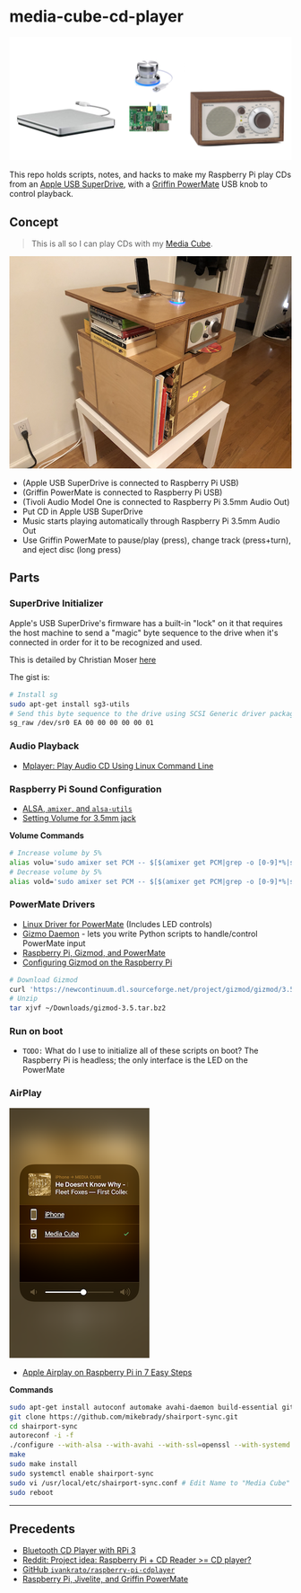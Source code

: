 # media-cube-cd-player

![images/devices.png](images/devices.png)

This repo holds scripts, notes, and hacks to make my Raspberry Pi play CDs from an [Apple USB SuperDrive](https://www.apple.com/shop/product/MD564LL/A/apple-usb-superdrive), with a [Griffin PowerMate](https://griffintechnology.com/powermate-usb-classic-aluminum) USB knob to control playback.

## Concept

> This is all so I can play CDs with my [Media Cube](https://andrewwestling.com/posts/media-cube).

![](images/media-cube-cd-player.png)

- (Apple USB SuperDrive is connected to Raspberry Pi USB)
- (Griffin PowerMate is connected to Raspberry Pi USB)
- (Tivoli Audio Model One is connected to Raspberry Pi 3.5mm Audio Out)
- Put CD in Apple USB SuperDrive
- Music starts playing automatically through Raspberry Pi 3.5mm Audio Out
- Use Griffin PowerMate to pause/play (press), change track (press+turn), and eject disc (long press)

## Parts

### SuperDrive Initializer

Apple's USB SuperDrive's firmware has a built-in "lock" on it that requires the host machine to send a "magic" byte sequence to the drive when it's connected in order for it to be recognized and used.

This is detailed by Christian Moser [here](https://christianmoser.me/use-apples-usb-superdrive-with-linux/)

The gist is:

```bash
# Install sg
sudo apt-get install sg3-utils
# Send this byte sequence to the drive using SCSI Generic driver packages
sg_raw /dev/sr0 EA 00 00 00 00 00 01
```

### Audio Playback

- [Mplayer: Play Audio CD Using Linux Command Line](https://www.cyberciti.biz/faq/linux-unix-mplayer-playing-audio-dvd-cd-using-bash-shell/)

### Raspberry Pi Sound Configuration

- [ALSA, `amixer`, and `alsa-utils`](http://blog.scphillips.com/posts/2013/01/sound-configuration-on-raspberry-pi-with-alsa/)
- [Setting Volume for 3.5mm jack](https://www.raspberrypi.org/forums/viewtopic.php?t=14966)

**Volume Commands**
```bash
# Increase volume by 5%
alias volu='sudo amixer set PCM -- $[$(amixer get PCM|grep -o [0-9]*%|sed 's/%//')+5]%'
# Decrease volume by 5%
alias vold='sudo amixer set PCM -- $[$(amixer get PCM|grep -o [0-9]*%|sed 's/%//')-5]%'
```

### PowerMate Drivers

- [Linux Driver for PowerMate](http://sowerbutts.com/powermate/) (Includes LED controls)
- [Gizmo Daemon](http://gizmod.sourceforge.net/) - lets you write Python scripts to handle/control PowerMate input
- [Raspberry Pi, Gizmod, and PowerMate](http://sc702.blogspot.com/2015/02/raspberry-pi-gizmod-and-powermate.html)
- [Configuring Gizmod on the Raspberry Pi](http://sc702.blogspot.com/2015/02/configuring-gizmod-on-raspberry-pi.html)

```bash
# Download Gizmod
curl 'https://newcontinuum.dl.sourceforge.net/project/gizmod/gizmod/3.5/gizmod-3.5.tar.bz2' -0 --compressed -o ~/Downloads/gizmod-3.5.tar.bz2
# Unzip
tar xjvf ~/Downloads/gizmod-3.5.tar.bz2
```

### Run on boot

- `TODO:` What do I use to initialize all of these scripts on boot? The Raspberry Pi is headless; the only interface is the LED on the PowerMate


### AirPlay

![Media Cube AirPlay](images/airplay.png)

- [Apple Airplay on Raspberry Pi in 7 Easy Steps](https://appcodelabs.com/7-easy-steps-to-apple-airplay-on-raspberry-pi)

**Commands**

```bash
sudo apt-get install autoconf automake avahi-daemon build-essential git libasound2-dev libavahi-client-dev libconfig-dev libdaemon-dev libpopt-dev libssl-dev libtool xmltoman
git clone https://github.com/mikebrady/shairport-sync.git
cd shairport-sync
autoreconf -i -f
./configure --with-alsa --with-avahi --with-ssl=openssl --with-systemd --with-metadata
make
sudo make install
sudo systemctl enable shairport-sync
sudo vi /usr/local/etc/shairport-sync.conf # Edit Name to "Media Cube"
sudo reboot
```


---

## Precedents
- [Bluetooth CD Player with RPi 3](https://www.heinbockel.eu/2016/12/09/bluetooth-cd-player-with-raspberry-pi-3/)
- [Reddit: Project idea: Raspberry Pi + CD Reader >= CD player?](https://www.reddit.com/r/raspberry_pi/comments/35yu0u/project_idea_raspberry_pi_cd_reader_cd_player/)
- [GitHub `ivankrato/raspberry-pi-cdplayer`](https://github.com/ivankrato/raspberry-pi-cdplayer)
- [Raspberry Pi, Jivelite, and Griffin PowerMate](https://forums.slimdevices.com/showthread.php?103051-Raspberry-PI-Jivelite-and-a-Griffin-Powermate)
